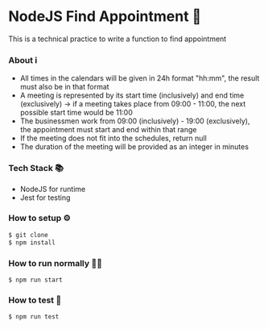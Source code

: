 # NodeJS Find Appointment 🍏
This is a technical practice to write a function to find appointment

### About ℹ️

 - All times in the calendars will be given in 24h format "hh:mm", the result must also be in that format
 - A meeting is represented by its start time (inclusively) and end time (exclusively) -> if a meeting takes
place from 09:00 - 11:00, the next possible start time would be 11:00
 - The businessmen work from 09:00 (inclusively) - 19:00 (exclusively), the appointment must start and end within that range
 - If the meeting does not fit into the schedules, return null
 - The duration of the meeting will be provided as an integer in minutes

### Tech Stack 📚

 - NodeJS for runtime
 - Jest for testing

### How to setup ⚙️

```sh
$ git clone
$ npm install
```

### How to run normally 🏃‍♂️

``
    $ npm run start
``

### How to test 🧪

``
    $ npm run test
``